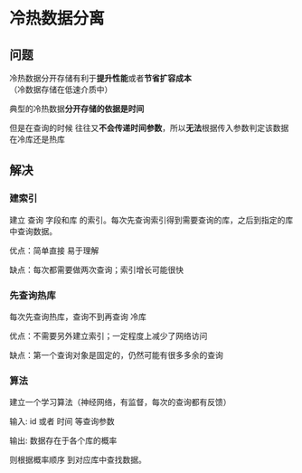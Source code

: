 # 冷热数据分离

## 问题

冷热数据分开存储有利于**提升性能**或者**节省扩容成本** （冷数据存储在低速介质中）

典型的冷热数据**分开存储的依据是时间**



但是在查询的时候 往往又**不会传递时间参数**，所以**无法**根据传入参数判定该数据在冷库还是热库



## 解决

### 建索引

建立 查询 字段和库 的索引。每次先查询索引得到需要查询的库，之后到指定的库中查询数据。

优点：简单直接 易于理解

缺点：每次都需要做两次查询；索引增长可能很快

### 先查询热库

每次先查询热库，查询不到再查询 冷库



优点：不需要另外建立索引；一定程度上减少了网络访问

缺点：第一个查询对象是固定的，仍然可能有很多多余的查询

### 算法

建立一个学习算法（神经网络，有监督，每次的查询都有反馈）

输入: id 或者 时间 等查询参数 

输出: 数据存在于各个库的概率

则根据概率顺序 到对应库中查找数据。